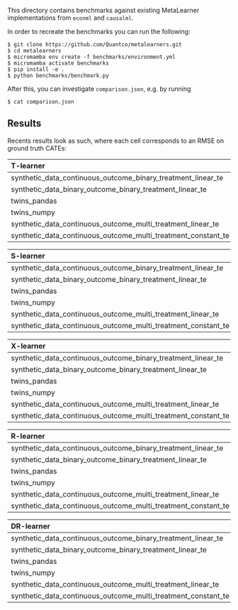 This directory contains benchmarks against existing MetaLearner
implementations from `econml` and `causalml`.

In order to recreate the benchmarks you can run the following:

```
$ git clone https://github.com/Quantco/metalearners.git
$ cd metalearners
$ micromamba env create -f benchmarks/environment.yml
$ micromamba activate benchmarks
$ pip install -e .
$ python benchmarks/benchmark.py
```

After this, you can investigate `comparison.json`, e.g. by running

```
$ cat comparison.json
```

## Results

Recents results look as such, where each cell corresponds to an RMSE
on ground truth CATEs:

| T-learner                                                     | causalml_in_sample | causalml_oos | econml_in_sample | econml_oos | metalearners_in_sample | metalearners_oos |
| :------------------------------------------------------------ | -----------------: | -----------: | ---------------: | ---------: | ---------------------: | ---------------: |
| synthetic_data_continuous_outcome_binary_treatment_linear_te  |          0.0458966 |    0.0456347 |        0.0458966 |  0.0456347 |              0.0467864 |        0.0456347 |
| synthetic_data_binary_outcome_binary_treatment_linear_te      |          0.0212419 |    0.0215154 |              nan |        nan |               0.021512 |        0.0215154 |
| twins_pandas                                                  |           0.308362 |     0.345602 |              nan |        nan |               0.354783 |         0.348551 |
| twins_numpy                                                   |           0.308362 |     0.345602 |              nan |        nan |               0.349543 |         0.345602 |
| synthetic_data_continuous_outcome_multi_treatment_linear_te   |          0.0615009 |     0.061717 |        0.0615009 |   0.061717 |              0.0621115 |         0.061717 |
| synthetic_data_continuous_outcome_multi_treatment_constant_te |           0.075331 |     0.075295 |         0.075331 |   0.075295 |              0.0759047 |         0.075295 |

| S-learner                                                     | causalml_in_sample | causalml_oos | econml_in_sample | econml_oos | metalearners_in_sample | metalearners_oos |
| :------------------------------------------------------------ | -----------------: | -----------: | ---------------: | ---------: | ---------------------: | ---------------: |
| synthetic_data_continuous_outcome_binary_treatment_linear_te  |            14.5706 |      14.6248 |          14.5706 |    14.6248 |                14.5729 |          14.6248 |
| synthetic_data_binary_outcome_binary_treatment_linear_te      |           0.229101 |     0.228616 |              nan |        nan |               0.229231 |           0.2286 |
| twins_pandas                                                  |           0.314253 |     0.318554 |              nan |        nan |               0.371613 |         0.319028 |
| twins_numpy                                                   |           0.314253 |     0.318554 |              nan |        nan |               0.361345 |         0.318554 |
| synthetic_data_continuous_outcome_multi_treatment_linear_te   |                nan |          nan |          14.1468 |     14.185 |                14.1478 |          14.1853 |
| synthetic_data_continuous_outcome_multi_treatment_constant_te |                nan |          nan |        0.0110779 |  0.0110778 |              0.0104649 |       0.00897915 |

| X-learner                                                     | causalml_in_sample | causalml_oos | econml_in_sample | econml_oos | metalearners_in_sample | metalearners_oos |
| :------------------------------------------------------------ | -----------------: | -----------: | ---------------: | ---------: | ---------------------: | ---------------: |
| synthetic_data_continuous_outcome_binary_treatment_linear_te  |          0.0458966 |    0.0456347 |        0.0458966 |  0.0456347 |               0.046185 |        0.0456347 |
| synthetic_data_binary_outcome_binary_treatment_linear_te      |           0.304592 |     0.301882 |              nan |        nan |               0.304634 |         0.301833 |
| twins_pandas                                                  |           0.325027 |     0.335259 |              nan |        nan |               0.334088 |          0.33426 |
| twins_numpy                                                   |           0.325027 |     0.335259 |              nan |        nan |               0.330992 |         0.330445 |
| synthetic_data_continuous_outcome_multi_treatment_linear_te   |          0.0615009 |     0.061717 |        0.0615009 |   0.061717 |              0.0616481 |         0.061717 |
| synthetic_data_continuous_outcome_multi_treatment_constant_te |           0.075331 |     0.075295 |         0.075331 |   0.075295 |              0.0754751 |         0.075295 |

| R-learner                                                     | causalml_in_sample | causalml_oos | metalearners_in_sample | metalearners_oos |
| :------------------------------------------------------------ | -----------------: | -----------: | ---------------------: | ---------------: |
| synthetic_data_continuous_outcome_binary_treatment_linear_te  |           0.045502 |    0.0460119 |              0.0502378 |        0.0477203 |
| synthetic_data_binary_outcome_binary_treatment_linear_te      |           0.304553 |     0.301835 |               0.304671 |         0.301833 |
| twins_pandas                                                  |           0.320526 |     0.347428 |               0.354841 |         0.352163 |
| twins_numpy                                                   |           0.321604 |     0.348827 |               0.349479 |         0.339678 |
| synthetic_data_continuous_outcome_multi_treatment_linear_te   |            8.22625 |      8.22012 |               0.287132 |          0.27762 |
| synthetic_data_continuous_outcome_multi_treatment_constant_te |            1.33364 |       1.3333 |              0.0848038 |        0.0809661 |

| DR-learner                                                    | causalml_in_sample | causalml_oos | econml_in_sample | econml_oos | metalearners_in_sample | metalearners_oos |
| :------------------------------------------------------------ | -----------------: | -----------: | ---------------: | ---------: | ---------------------: | ---------------: |
| synthetic_data_continuous_outcome_binary_treatment_linear_te  |          0.0465054 |    0.0454393 |         0.252997 |   0.254672 |              0.0477179 |         0.045259 |
| synthetic_data_binary_outcome_binary_treatment_linear_te      |                nan |          nan |         0.304585 |   0.301862 |               0.304651 |         0.301819 |
| twins_pandas                                                  |                nan |          nan |              nan |        nan |               0.382051 |         0.371518 |
| twins_numpy                                                   |                nan |          nan |              nan |        nan |               0.367528 |         0.354263 |
| synthetic_data_continuous_outcome_multi_treatment_linear_te   |          0.0649009 |    0.0648888 |         0.357959 |   0.362171 |              0.0651789 |        0.0621714 |
| synthetic_data_continuous_outcome_multi_treatment_constant_te |           0.075477 |    0.0763162 |        0.0760458 |  0.0760873 |              0.0788384 |        0.0757601 |
